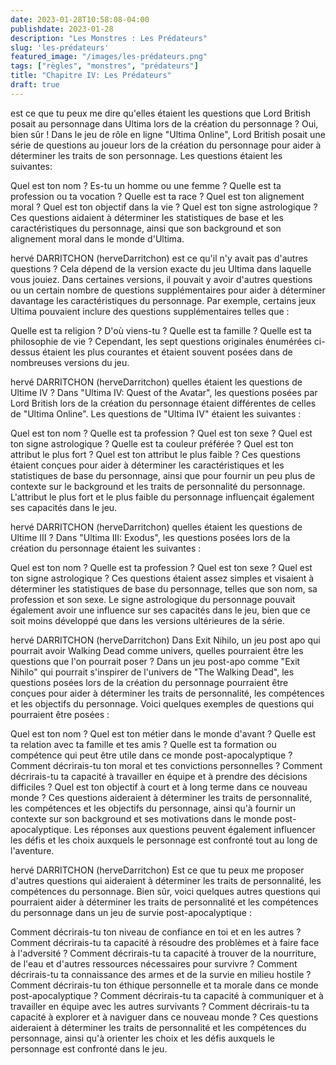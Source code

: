 ```yaml
---
date: 2023-01-28T10:58:08-04:00
publishdate: 2023-01-28
description: "Les Monstres : Les Prédateurs"
slug: 'les-prédateurs'
featured_image: "/images/les-prédateurs.png"
tags: ["règles", "monstres", "prédateurs"]
title: "Chapitre IV: Les Prédateurs"
draft: true
---
```


est ce que tu peux me dire qu'elles étaient les questions que Lord British posait au personnage dans Ultima lors de la création du personnage ?
Oui, bien sûr ! Dans le jeu de rôle en ligne "Ultima Online", Lord British posait une série de questions au joueur lors de la création du personnage pour aider à déterminer les traits de son personnage. Les questions étaient les suivantes:

Quel est ton nom ?
Es-tu un homme ou une femme ?
Quelle est ta profession ou ta vocation ?
Quelle est ta race ?
Quel est ton alignement moral ?
Quel est ton objectif dans la vie ?
Quel est ton signe astrologique ?
Ces questions aidaient à déterminer les statistiques de base et les caractéristiques du personnage, ainsi que son background et son alignement moral dans le monde d'Ultima.


hervé DARRITCHON (herveDarritchon)
est ce qu'il n'y avait pas d'autres questions ?
Cela dépend de la version exacte du jeu Ultima dans laquelle vous jouiez. Dans certaines versions, il pouvait y avoir d'autres questions ou un certain nombre de questions supplémentaires pour aider à déterminer davantage les caractéristiques du personnage. Par exemple, certains jeux Ultima pouvaient inclure des questions supplémentaires telles que :

Quelle est ta religion ?
D'où viens-tu ?
Quelle est ta famille ?
Quelle est ta philosophie de vie ?
Cependant, les sept questions originales énumérées ci-dessus étaient les plus courantes et étaient souvent posées dans de nombreuses versions du jeu.




hervé DARRITCHON (herveDarritchon)
quelles étaient les questions de Ultime IV ?
Dans "Ultima IV: Quest of the Avatar", les questions posées par Lord British lors de la création du personnage étaient différentes de celles de "Ultima Online". Les questions de "Ultima IV" étaient les suivantes :

Quel est ton nom ?
Quelle est ta profession ?
Quel est ton sexe ?
Quel est ton signe astrologique ?
Quelle est ta couleur préférée ?
Quel est ton attribut le plus fort ?
Quel est ton attribut le plus faible ?
Ces questions étaient conçues pour aider à déterminer les caractéristiques et les statistiques de base du personnage, ainsi que pour fournir un peu plus de contexte sur le background et les traits de personnalité du personnage. L'attribut le plus fort et le plus faible du personnage influençait également ses capacités dans le jeu.




hervé DARRITCHON (herveDarritchon)
quelles étaient les questions de Ultime III ?
Dans "Ultima III: Exodus", les questions posées lors de la création du personnage étaient les suivantes :

Quel est ton nom ?
Quelle est ta profession ?
Quel est ton sexe ?
Quel est ton signe astrologique ?
Ces questions étaient assez simples et visaient à déterminer les statistiques de base du personnage, telles que son nom, sa profession et son sexe. Le signe astrologique du personnage pouvait également avoir une influence sur ses capacités dans le jeu, bien que ce soit moins développé que dans les versions ultérieures de la série.




hervé DARRITCHON (herveDarritchon)
Dans Exit Nihilo, un jeu post apo qui pourrait avoir Walking Dead comme univers, quelles pourraient être les questions que l'on pourrait poser ?
Dans un jeu post-apo comme "Exit Nihilo" qui pourrait s'inspirer de l'univers de "The Walking Dead", les questions posées lors de la création du personnage pourraient être conçues pour aider à déterminer les traits de personnalité, les compétences et les objectifs du personnage. Voici quelques exemples de questions qui pourraient être posées :

Quel est ton nom ?
Quel est ton métier dans le monde d'avant ?
Quelle est ta relation avec ta famille et tes amis ?
Quelle est ta formation ou compétence qui peut être utile dans ce monde post-apocalyptique ?
Comment décrirais-tu ton moral et tes convictions personnelles ?
Comment décrirais-tu ta capacité à travailler en équipe et à prendre des décisions difficiles ?
Quel est ton objectif à court et à long terme dans ce nouveau monde ?
Ces questions aideraient à déterminer les traits de personnalité, les compétences et les objectifs du personnage, ainsi qu'à fournir un contexte sur son background et ses motivations dans le monde post-apocalyptique. Les réponses aux questions peuvent également influencer les défis et les choix auxquels le personnage est confronté tout au long de l'aventure.




hervé DARRITCHON (herveDarritchon)
Est ce que tu peux me proposer d'autres questions qui aideraient à déterminer les traits de personnalité, les compétences du personnage.
Bien sûr, voici quelques autres questions qui pourraient aider à déterminer les traits de personnalité et les compétences du personnage dans un jeu de survie post-apocalyptique :

Comment décrirais-tu ton niveau de confiance en toi et en les autres ?
Comment décrirais-tu ta capacité à résoudre des problèmes et à faire face à l'adversité ?
Comment décrirais-tu ta capacité à trouver de la nourriture, de l'eau et d'autres ressources nécessaires pour survivre ?
Comment décrirais-tu ta connaissance des armes et de la survie en milieu hostile ?
Comment décrirais-tu ton éthique personnelle et ta morale dans ce monde post-apocalyptique ?
Comment décrirais-tu ta capacité à communiquer et à travailler en équipe avec les autres survivants ?
Comment décrirais-tu ta capacité à explorer et à naviguer dans ce nouveau monde ?
Ces questions aideraient à déterminer les traits de personnalité et les compétences du personnage, ainsi qu'à orienter les choix et les défis auxquels le personnage est confronté dans le jeu.